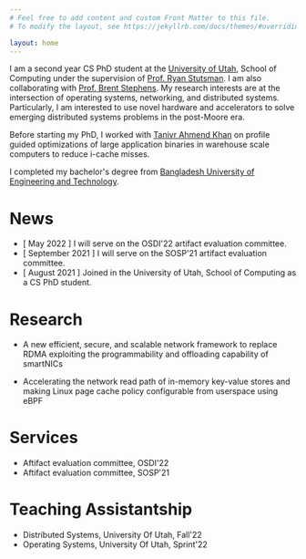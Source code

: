 ```yaml
---
# Feel free to add content and custom Front Matter to this file.
# To modify the layout, see https://jekyllrb.com/docs/themes/#overriding-theme-defaults

layout: home
---
```


I am a second year CS PhD student at the [University of Utah](https://www.cs.utah.edu/), School of Computing
under the supervision of [Prof. Ryan Stutsman](https://rstutsman.github.io/). I am also collaborating with [Prof. Brent Stephens](https://www.cs.utah.edu/~brent/).
My research interests are at the intersection of operating systems, networking, and distributed systems.
Particularly, I am interested to use novel hardware and accelerators
to solve emerging distributed systems problems in the post-Moore era.

Before starting my PhD, I worked with [Tanivr Ahmend Khan](https://web.eecs.umich.edu/~takh/) on profile guided optimizations of large application binaries
in warehouse scale computers to reduce i-cache misses.

I completed my bachelor's degree from
[Bangladesh University of Engineering and Technology](https://www.buet.ac.bd/web/).

# News #

* [ May 2022 ] I will serve on the OSDI'22 artifact evaluation committee.
* [ September 2021 ] I will serve on the SOSP'21 artifact evaluation committee.
* [ August 2021 ] Joined in the University of Utah, School of Computing as a CS PhD student.

# Research #

* A new efficient, secure, and scalable network framework to replace RDMA exploiting the programmability and offloading capability of smartNICs

* Accelerating the network read path of in-memory key-value stores and making Linux page cache policy configurable from userspace using eBPF

# Services #

* Aftifact evaluation committee, OSDI'22
* Aftifact evaluation committee, SOSP'21

# Teaching Assistantship #

* Distributed Systems, University Of Utah, Fall'22
* Operating Systems, University Of Utah, Sprint'22
